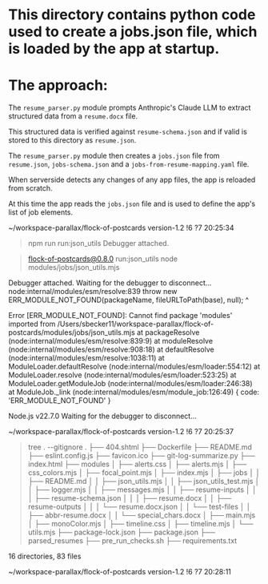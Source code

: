 # This directory contains python code used to create a jobs.json file, which is loaded by the app at startup.

# The approach:
The `resume_parser.py` module prompts Anthropic's Claude LLM to extract structured data from a `resume.docx` file.

This structured data is verified against `resume-schema.json` and if valid is stored to this directory as `resume.json`.  

The `resume_parser.py` module then creates a `jobs.json` file from `resume.json`, `jobs-schema.json` and a `jobs-from-resume-mapping.yaml` file.  

When serverside detects any changes of any app files, the app is reloaded from scratch.  

At this time the app reads the `jobs.json` file and is used to define the app's list of job elements.  

 ~/workspace-parallax/flock-of-postcards  version-1.2 !6 ?7                                                                                                   20:25:34 
> npm run run:json_utils
Debugger attached.

> flock-of-postcards@0.8.0 run:json_utils
> node modules/jobs/json_utils.mjs

Debugger attached.
Waiting for the debugger to disconnect...
node:internal/modules/esm/resolve:839
  throw new ERR_MODULE_NOT_FOUND(packageName, fileURLToPath(base), null);
        ^

Error [ERR_MODULE_NOT_FOUND]: Cannot find package 'modules' imported from /Users/sbecker11/workspace-parallax/flock-of-postcards/modules/jobs/json_utils.mjs
    at packageResolve (node:internal/modules/esm/resolve:839:9)
    at moduleResolve (node:internal/modules/esm/resolve:908:18)
    at defaultResolve (node:internal/modules/esm/resolve:1038:11)
    at ModuleLoader.defaultResolve (node:internal/modules/esm/loader:554:12)
    at ModuleLoader.resolve (node:internal/modules/esm/loader:523:25)
    at ModuleLoader.getModuleJob (node:internal/modules/esm/loader:246:38)
    at ModuleJob._link (node:internal/modules/esm/module_job:126:49) {
  code: 'ERR_MODULE_NOT_FOUND'
}

Node.js v22.7.0
Waiting for the debugger to disconnect...

 ~/workspace-parallax/flock-of-postcards  version-1.2 !6 ?7                                                                                                   20:25:37 
> tree . --gitignore
.
├── 404.shtml
├── Dockerfile
├── README.md
├── eslint.config.js
├── favicon.ico
├── git-log-summarize.py
├── index.html
├── modules
│   ├── alerts.css
│   ├── alerts.mjs
│   ├── css_colors.mjs
│   ├── focal_point.mjs
│   ├── index.mjs
│   ├── jobs
│   │   ├── README.md
│   │   ├── json_utils.mjs
│   │   ├── json_utils_test.mjs
│   │   ├── logger.mjs
│   │   ├── messages.mjs
│   │   ├── resume-inputs
│   │   │   ├── resume-schema.json
│   │   │   ├── resume.docx
│   │   ├── resume-outputs
│   │   │   └── resume.docx.json
│   │   └── test-files
│   │       ├── abbr-resume.docx
│   │       └── special_chars.docx
│   ├── main.mjs
│   ├── monoColor.mjs
│   ├── timeline.css
│   ├── timeline.mjs
│   └── utils.mjs
├── package-lock.json
├── package.json
├── parsed_resumes
├── pre_run_checks.sh
├── requirements.txt

16 directories, 83 files

 ~/workspace-parallax/flock-of-postcards  version-1.2 !6 ?7                                                                                                   20:28:11 
> 